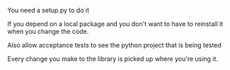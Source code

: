 You need a setup.py to do it

If you depend on a local package and you don't want to have to reinstall it when you change the code.


Also allow acceptance tests to see the python project that is being tested

Every change you make to the library is picked up where you're using it.


